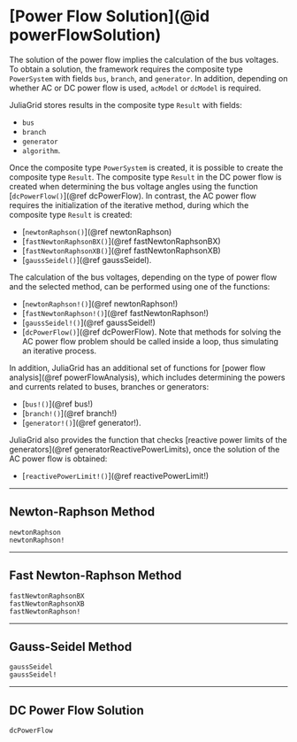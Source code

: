 # [Power Flow Solution](@id powerFlowSolution)

The solution of the power flow implies the calculation of the bus voltages. To obtain a solution, the framework requires the composite type `PowerSystem` with fields `bus`, `branch`, and `generator`. In addition, depending on whether AC or DC power flow is used, `acModel` or `dcModel` is required.

JuliaGrid stores results in the composite type `Result` with fields:
* `bus`
* `branch`
* `generator`
* `algorithm`.

Once the composite type `PowerSystem` is created, it is possible to create the composite type `Result`. The composite type `Result` in the DC power flow is created when determining the bus voltage angles using the function [`dcPowerFlow()`](@ref dcPowerFlow). In contrast, the AC power flow requires the initialization of the iterative method, during which the composite type `Result` is created:
* [`newtonRaphson()`](@ref newtonRaphson)
* [`fastNewtonRaphsonBX()`](@ref fastNewtonRaphsonBX)
* [`fastNewtonRaphsonXB()`](@ref fastNewtonRaphsonXB)
* [`gaussSeidel()`](@ref gaussSeidel).

The calculation of the bus voltages, depending on the type of power flow and the selected method, can be performed using one of the functions:
* [`newtonRaphson!()`](@ref newtonRaphson!)
* [`fastNewtonRaphson!()`](@ref fastNewtonRaphson!)
* [`gaussSeidel!()`](@ref gaussSeidel!)
* [`dcPowerFlow()`](@ref dcPowerFlow).
Note that methods for solving the AC power flow problem should be called inside a loop, thus simulating an iterative process.

In addition, JuliaGrid has an additional set of functions for [power flow analysis](@ref powerFlowAnalysis), which includes determining the powers and currents related to buses, branches or generators:
* [`bus!()`](@ref bus!)
* [`branch!()`](@ref branch!)
* [`generator!()`](@ref generator!).

JuliaGrid also provides the function that checks [reactive power limits of the generators](@ref generatorReactivePowerLimits), once the solution of the AC power flow is obtained:
* [`reactivePowerLimit!()`](@ref reactivePowerLimit!)

---

## Newton-Raphson Method
```@docs
newtonRaphson
newtonRaphson!
```

---

## Fast Newton-Raphson Method
```@docs
fastNewtonRaphsonBX
fastNewtonRaphsonXB
fastNewtonRaphson!
```

---

## Gauss-Seidel Method
```@docs
gaussSeidel
gaussSeidel!
```

---

## DC Power Flow Solution
```@docs
dcPowerFlow
```